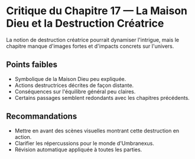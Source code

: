 # Critique du Chapitre 17 — La Maison Dieu et la Destruction Créatrice

La notion de destruction créatrice pourrait dynamiser l'intrigue, mais le chapitre manque d'images fortes et d'impacts concrets sur l'univers.

## Points faibles
- Symbolique de la Maison Dieu peu expliquée.
- Actions destructrices décrites de façon distante.
- Conséquences sur l'équilibre général peu claires.
- Certains passages semblent redondants avec les chapitres précédents.

## Recommandations
- Mettre en avant des scènes visuelles montrant cette destruction en action.
- Clarifier les répercussions pour le monde d'Umbranexus.
- Révision automatique appliquée à toutes les parties.
